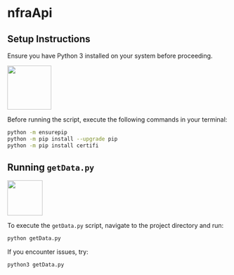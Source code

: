 # nfraApi

## Setup Instructions

Ensure you have Python 3 installed on your system before proceeding.

<img src="https://user-images.githubusercontent.com/74038190/212257472-08e52665-c503-4bd9-aa20-f5a4dae769b5.gif" width="100" height="auto"/>


Before running the script, execute the following commands in your terminal:

```sh
python -m ensurepip
python -m pip install --upgrade pip
python -m pip install certifi
```

## Running `getData.py`

<img src="https://user-images.githubusercontent.com/74038190/226127923-0e8b7792-7b3c-462b-951b-63c96ba1a5af.gif" width="80" height="auto"/>

To execute the `getData.py` script, navigate to the project directory and run:

```sh
python getData.py
```

If you encounter issues, try:

```sh
python3 getData.py
```




